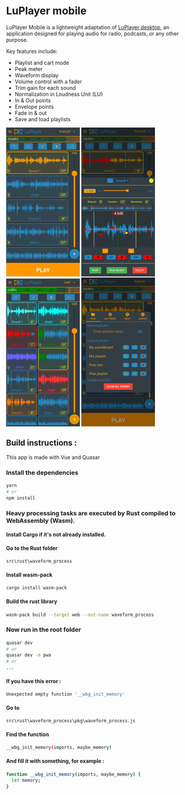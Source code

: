 # LuPlayer mobile

LuPlayer Mobile is a lightweight adaptation of [LuPlayer desktop](https://github.com/LucienLefebvre/LuPlayer), an application designed for playing audio for radio, podcasts, or any other purpose.

Key features include:

- Playlist and cart mode
- Peak meter
- Waveform display
- Volume control with a fader
- Trim gain for each sound
- Normalization in Loudness Unit (LU)
- In & Out points
- Envelope points
- Fade in & out
- Save and load playlists

![screenshots/1.jpg](https://github.com/LucienLefebvre/luplayer_mobile/blob/master/screenshots/screen1.jpg)
![screenshots/1.jpg](https://github.com/LucienLefebvre/luplayer_mobile/blob/master/screenshots/screen2.jpg)
![screenshots/1.jpg](https://github.com/LucienLefebvre/luplayer_mobile/blob/master/screenshots/screen5.jpg)
![screenshots/1.jpg](https://github.com/LucienLefebvre/luplayer_mobile/blob/master/screenshots/screen4.jpg)

## Build instructions :

This app is made with Vue and Quasar

### Install the dependencies

```bash
yarn
# or
npm install
```

### Heavy processing tasks are executed by Rust compiled to WebAssembly (Wasm).

#### Install Cargo if it's not already installed.

#### Go to the Rust folder

```bash
src\rust\waveform_process
```

#### Install wasm-pack

```bash
cargo install wasm-pack
```

#### Build the rust library

```bash
wasm-pack build --target web --out-name waveform_process
```

### Now run in the root folder

```bash
quasar dev
# or
quasar dev -m pwa
# or
...
```

#### If you have this error :

```bash
Unexpected empty function '__wbg_init_memory'
```

#### Go to

```bash
src\rust\waveform_process\pkg\waveform_process.js
```

#### Find the function

```bash
__wbg_init_memory(imports, maybe_memory)
```

#### And fill it with something, for example :

```bash
function __wbg_init_memory(imports, maybe_memory) {
  let memory;
}
```
